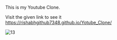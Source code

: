 This is my Youtube Clone.

Visit the given link to see it https://rishabhgithub7348.github.io/Yotube_Clone/ 


![13](https://user-images.githubusercontent.com/75687649/133798400-f543e20c-056a-4350-85b9-789713b187d4.png)
